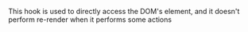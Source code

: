 This hook is used to directly access the DOM's element, and it doesn't perform re-render when it performs some actions